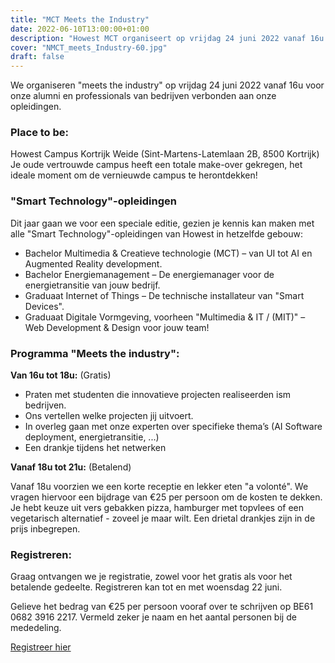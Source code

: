 ```yaml
--- 
title: "MCT Meets the Industry" 
date: 2022-06-10T13:00:00+01:00 
description: "Howest MCT organiseert op vrijdag 24 juni 2022 vanaf 16u voor onze alumni en professionals van bedrijven verbonden aan onze opleidingen." 
cover: "NMCT_meets_Industry-60.jpg" 
draft: false 
--- 
```

 
We organiseren "meets the industry" op vrijdag 24 juni 2022 vanaf 16u voor onze alumni en professionals van bedrijven verbonden aan onze opleidingen. 
 
### Place to be: 
Howest Campus Kortrijk Weide (Sint-Martens-Latemlaan 2B, 8500 Kortrijk) 
Je oude vertrouwde campus heeft een totale make-over gekregen, het ideale moment om de vernieuwde campus te herontdekken! 
 
### "Smart Technology"-opleidingen 
Dit jaar gaan we voor een speciale editie, gezien je kennis kan maken met alle "Smart Technology"-opleidingen van Howest in hetzelfde gebouw: 
 
- Bachelor Multimedia & Creatieve technologie (MCT) – van UI tot AI en Augmented Reality development. 
- Bachelor Energiemanagement – De energiemanager voor de energietransitie van jouw bedrijf. 
- Graduaat Internet of Things – De technische installateur van "Smart Devices". 
- Graduaat Digitale Vormgeving, voorheen "Multimedia & IT / (MIT)" –  Web Development & Design voor jouw team! 
 
### Programma "Meets the industry": 
**Van 16u tot 18u:** (Gratis) 
 
- Praten met studenten die innovatieve projecten realiseerden ism bedrijven. 
- Ons vertellen welke projecten jij uitvoert. 
- In overleg gaan met onze experten over specifieke thema’s (AI Software deployment, energietransitie, ...) 
- Een drankje tijdens het netwerken 
 
**Vanaf 18u tot 21u:** (Betalend) 
 
Vanaf 18u voorzien we een korte receptie en lekker eten "a volonté". 
We vragen hiervoor een bijdrage van €25 per persoon om de kosten te dekken. Je hebt keuze uit vers gebakken pizza, hamburger met topvlees of een vegetarisch alternatief - zoveel je maar wilt. Een drietal drankjes zijn in de prijs inbegrepen. 
 
### Registreren: 
Graag ontvangen we je registratie, zowel voor het gratis als voor het betalende gedeelte. Registreren kan tot en met woensdag 22 juni. 
 
Gelieve het bedrag van €25 per persoon vooraf over te schrijven op BE61 0682 3916 2217. 
Vermeld zeker je naam en het aantal personen bij de mededeling. 
 
[Registreer hier](https://docs.google.com/forms/d/1HWMHh8PZFW2pY7Vn4L7u6DID4vY4qBeJdhjjihPTNro/edit?ts=62962b9c)